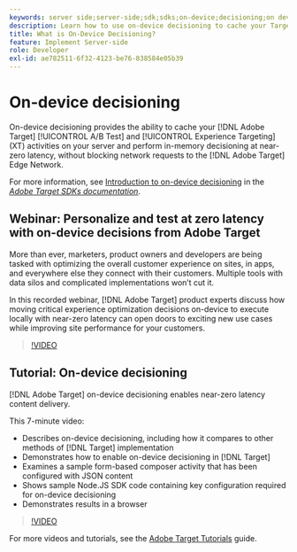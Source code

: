 ```yaml
---
keywords: server side;server-side;sdk;sdks;on-device;decisioning;on device;ondevice;zero latency;latency;near-zero;node.js
description: Learn how to use on-device decisioning to cache your Target A/B and MVT activities on your server to perform in-memory decisioning at near-zero latency.
title: What is On-Device Decisioning?
feature: Implement Server-side
role: Developer
exl-id: ae782511-6f32-4123-be76-838584e05b39
---
```

# On-device decisioning

On-device decisioning provides the ability to cache your [!DNL Adobe Target] [!UICONTROL A/B Test] and [!UICONTROL Experience Targeting] (XT) activities on your server and perform in-memory decisioning at near-zero latency, without blocking network requests to the [!DNL Adobe Target] Edge Network.

For more information, see [Introduction to on-device decisioning](https://adobetarget-sdks.gitbook.io/docs/on-device-decisioning/introduction-to-on-device-decisioning) in the *[Adobe Target SDKs documentation](https://adobetarget-sdks.gitbook.io/docs/)*.

## Webinar: Personalize and test at zero latency with on-device decisions from Adobe Target

More than ever, marketers, product owners and developers are being tasked with optimizing the overall customer experience on sites, in apps, and everywhere else they connect with their customers. Multiple tools with data silos and complicated implementations won’t cut it.

In this recorded webinar, [!DNL Adobe Target] product experts discuss how moving critical experience optimization decisions on-device to execute locally with near-zero latency can open doors to exciting new use cases while improving site performance for your customers.

>[!VIDEO](https://video.tv.adobe.com/v/328148)

## Tutorial: On-device decisioning

[!DNL Adobe Target] on-device decisioning enables near-zero latency content delivery.

This 7-minute video:

* Describes on-device decisioning, including how it compares to other methods of [!DNL Target] implementation
* Demonstrates how to enable on-device decisioning in [!DNL Target]
* Examines a sample form-based composer activity that has been configured with JSON content
* Shows sample Node.JS SDK code containing key configuration required for on-device decisioning
* Demonstrates results in a browser

>[!VIDEO](https://video.tv.adobe.com/v/329032)

For more videos and tutorials, see the [Adobe Target Tutorials](https://experienceleague.adobe.com/docs/target-learn/tutorials/overview.html) guide.
